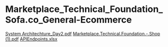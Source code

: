# Marketplace_Technical_Foundation_Sofa.co_General-Ecommerce
[System Architechture_Day2.pdf](https://github.com/user-attachments/files/18449690/System.Architechture_Day2.pdf)
[Marketplace.Technical.Foundation.-.Shop (1).pdf](https://github.com/user-attachments/files/18449787/Marketplace.Technical.Foundation.-.Shop.1.pdf)
[APIEndpoints.xlsx](https://github.com/user-attachments/files/18449796/APIEndpoints.xlsx)
